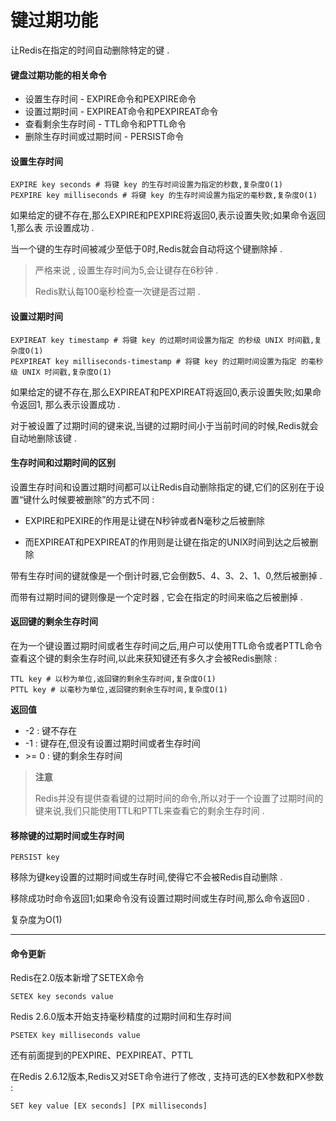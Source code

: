 # 键过期功能

让Redis在指定的时间自动删除特定的键 .

#### 键盘过期功能的相关命令

* 设置生存时间 - EXPIRE命令和PEXPIRE命令
* 设置过期时间 - EXPIREAT命令和PEXPIREAT命令
* 查看剩余生存时间 - TTL命令和PTTL命令
* 删除生存时间或过期时间 - PERSIST命令

#### 设置生存时间

```
EXPIRE key seconds # 将键 key 的生存时间设置为指定的秒数,复杂度O(1)
PEXPIRE key milliseconds # 将键 key 的生存时间设置为指定的毫秒数,复杂度O(1)
```

如果给定的键不存在,那么EXPIRE和PEXPIRE将返回0,表示设置失败;如果命令返回1,那么表 示设置成功 .

当一个键的生存时间被减少至低于0时,Redis就会自动将这个键删除掉 .

> 严格来说 , 设置生存时间为5,会让键存在6秒钟 .
>
> Redis默认每100毫秒检查一次键是否过期 .

#### 设置过期时间

```
EXPIREAT key timestamp # 将键 key 的过期时间设置为指定 的秒级 UNIX 时间戳,复杂度O(1)
PEXPIREAT key milliseconds-timestamp # 将键 key 的过期时间设置为指定 的毫秒级 UNIX 时间戳,复杂度O(1)
```

如果给定的键不存在,那么EXPIREAT和PEXPIREAT将返回0,表示设置失败;如果命令返回1, 那么表示设置成功 .

对于被设置了过期时间的键来说,当键的过期时间小于当前时间的时候,Redis就会自动地删除该键 .

#### 生存时间和过期时间的区别

设置生存时间和设置过期时间都可以让Redis自动删除指定的键,它们的区别在于设置“键什么时候要被删除”的方式不同 :

* EXPIRE和PEXIRE的作用是让键在N秒钟或者N毫秒之后被删除

* 而EXPIREAT和PEXPIREAT的作用则是让键在指定的UNIX时间到达之后被删除

带有生存时间的键就像是一个倒计时器,它会倒数5、4、3、2、1、0,然后被删掉 .

而带有过期时间的键则像是一个定时器 , 它会在指定的时间来临之后被删掉 .

#### 返回键的剩余生存时间

在为一个键设置过期时间或者生存时间之后,用户可以使用TTL命令或者PTTL命令查看这个键的剩余生存时间,以此来获知键还有多久才会被Redis删除 :

```
TTL key # 以秒为单位,返回键的剩余生存时间,复杂度O(1)
PTTL key # 以毫秒为单位,返回键的剩余生存时间,复杂度O(1)
```

**返回值**

* -2 : 键不存在
* -1 : 键存在,但没有设置过期时间或者生存时间
* &gt;= 0 : 键的剩余生存时间

> **注意**
>
> Redis并没有提供查看键的过期时间的命令,所以对于一个设置了过期时间的键来说,我们只能使用TTL和PTTL来查看它的剩余生存时间 .

#### 移除键的过期时间或生存时间

```
PERSIST key
```

移除为键key设置的过期时间或生存时间,使得它不会被Redis自动删除 .

移除成功时命令返回1;如果命令没有设置过期时间或生存时间,那么命令返回0 .

复杂度为O\(1\)

---

#### 命令更新

Redis在2.0版本新增了SETEX命令

```
SETEX key seconds value
```

Redis 2.6.0版本开始支持毫秒精度的过期时间和生存时间

```
PSETEX key milliseconds value
```

还有前面提到的PEXPIRE、PEXPIREAT、PTTL

在Redis 2.6.12版本,Redis又对SET命令进行了修改 , 支持可选的EX参数和PX参数 : 

```
SET key value [EX seconds] [PX milliseconds]
```



